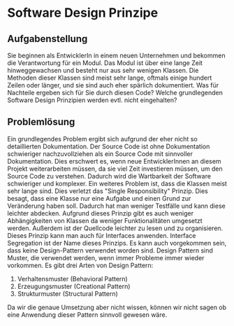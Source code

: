 # Software Design Prinzipe

## Aufgabenstellung
Sie beginnen als EntwicklerIn in einem neuen Unternehmen und bekommen die Verantwortung für
ein Modul. Das Modul ist über eine lange Zeit hinweggewachsen und besteht nur aus sehr wenigen
Klassen. Die Methoden dieser Klassen sind meist sehr lange, oftmals einige hundert Zeilen oder
länger, und sie sind auch eher spärlich dokumentiert. Was für Nachteile ergeben sich für Sie durch
diesen Code? Welche grundlegenden Software Design Prinzipien werden evtl. nicht eingehalten?

## Problemlösung
Ein grundlegendes Problem ergibt sich aufgrund der eher nicht so detaillierten Dokumentation. Der Source Code ist 
ohne Dokumentation schwieriger nachzuvollziehen als ein Source Code mit sinnvoller Dokumentation. Dies erschwert es, wenn 
neue EntwicklerInnen an diesem Projekt weiterarbeiten müssen, da sie viel Zeit investieren müssen, um den Source Code zu
verstehen. Dadurch wird die Wartbarkeit der Software schwieriger und komplexer. Ein weiteres Problem ist, dass die 
Klassen meist sehr lange sind. Dies verletzt das "Single Responsibility" Prinzip. Dies besagt, dass eine Klasse nur eine
Aufgabe und einen Grund zur Veränderung haben soll. Dadurch hat man weniger Testfälle und kann diese leichter abdecken. 
Aufgrund dieses Prinzip gibt es auch weniger Abhängigkeiten von Klassen da weniger Funktionalitäten umgesetzt werden.
Außerdem ist der Quellcode leichter zu lesen und zu organisieren. Dieses Prinzip kann man auch für Interfaces anwenden.
Interface Segregation ist der Name dieses Prinzips. Es kann auch vorgekommen sein, dass keine Design-Pattern verwendet 
worden sind. Design Pattern sind Muster, die verwendet werden, wenn immer Probleme immer wieder vorkommen. Es gibt
drei Arten von Design Pattern:
1. Verhaltensmuster (Behavioral Pattern)
2. Erzeugungsmuster (Creational Pattern)
3. Strukturmuster (Structural Pattern)

Da wir die genaue Umsetzung aber nicht wissen, können wir nicht sagen ob eine Anwendung dieser Pattern sinnvoll gewesen
wäre.
